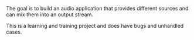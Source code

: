 The goal is to build an audio application that provides different sources 
and can mix them into an output stream.



This is a learning and training project and does have bugs and unhandled cases.
